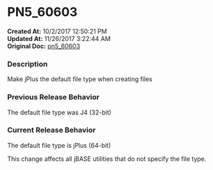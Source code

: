 # PN5_60603

**Created At:** 10/2/2017 12:50:21 PM  
**Updated At:** 11/26/2017 3:22:44 AM  
**Original Doc:** [pn5_60603](https://docs.jbase.com/36526-5-6-2-release-notes/pn5_60603)  


### Description

Make jPlus the default file type when creating files



### Previous Release Behavior

The default file type was J4 (32-bit)



### Current Release Behavior

The default file type is jPlus (64-bit)

This change affects all jBASE utilities that do not specify the file type.
